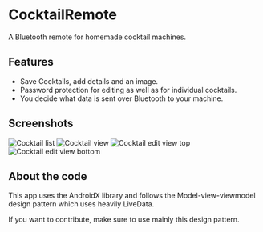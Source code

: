 # CocktailRemote
A Bluetooth remote for homemade cocktail machines.

## Features
* Save Cocktails, add details and an image.
* Password protection for editing as well as for individual cocktails.
* You decide what data is sent over Bluetooth to your machine.

## Screenshots
![Cocktail list](https://i.imgur.com/nAVUVh7.jpg)
![Cocktail view](https://i.imgur.com/feIuu32.png)
![Cocktail edit view top](https://i.imgur.com/Sj304ye.png)
![Cocktail edit view bottom](https://i.imgur.com/YsDpSXd.png)

## About the code
This app uses the AndroidX library and follows the Model-view-viewmodel design pattern which uses heavily LiveData.

If you want to contribute, make sure to use mainly this design pattern.
